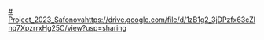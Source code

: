 [# Project_2023_Safonova](https://drive.google.com/file/d/1zB1g2_3jDPzfx63cZInq7XpzrrxHg25C/view?usp=sharing)https://drive.google.com/file/d/1zB1g2_3jDPzfx63cZInq7XpzrrxHg25C/view?usp=sharing
